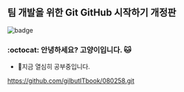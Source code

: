 ## 팀 개발을 위한 Git GitHub 시작하기 개정판
![badge](https://img.shields.io/badge/any_text-you_like-blue)

### :octocat: 안녕하세요? 고양이입니다. 🐱
- 🔭지금 열심히 공부중입니다.

<!--
**2keikim/2keikim** is a ✨ _special_ ✨ repository because its `README.md` (this file) appears on your GitHub profile.

Here are some ideas to get you started:

- 🔭 I’m currently working on ...
- 🌱 I’m currently learning ...
- 👯 I’m looking to collaborate on ...
- 🤔 I’m looking for help with ...
- 💬 Ask me about ...
- 📫 How to reach me: ...
- 😄 Pronouns: ...
- ⚡ Fun fact: ...
-->
<a herf="gilbut">https://github.com/gilbutITbook/080258.git</a>
